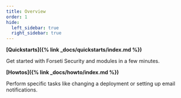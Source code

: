 ```yaml
---
title: Overview 
order: 1
hide: 
  left_sidebar: true
  right_sidebar: true
---
```

**[Quickstarts]({% link _docs/quickstarts/index.md %})**

Get started with Forseti Security and modules in a few minutes.

**[Howtos]({% link _docs/howto/index.md %})**

Perform specific tasks like changing a deployment or setting up email
notifications.
